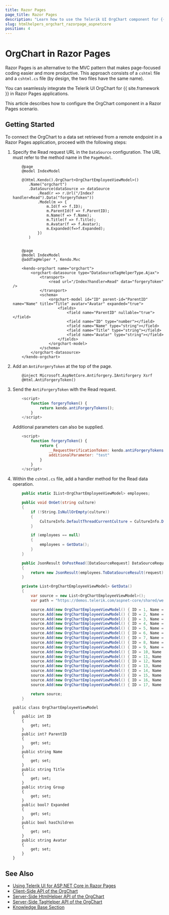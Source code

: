 ```yaml
---
title: Razor Pages
page_title: Razor Pages
description: "Learn how to use the Telerik UI OrgChart component for {{ site.framework }} in a Razor Pages application."
slug: htmlhelpers_orgchart_razorpage_aspnetcore
position: 4
---
```


# OrgChart in Razor Pages 

Razor Pages is an alternative to the MVC pattern that makes page-focused coding easier and more productive. This approach consists of a `cshtml` file and a `cshtml.cs` file (by design, the two files have the same name). 

You can seamlessly integrate the Telerik UI OrgChart for {{ site.framework }} in Razor Pages applications.

This article describes how to configure the OrgChart component in a Razor Pages scenario.

## Getting Started

To connect the OrgChart to a data set retrieved from a remote endpoint in a Razor Pages application, proceed with the following steps:

1. Specify the Read request URL in the `DataSource` configuration. The URL must refer to the method name in the `PageModel`.

    ```HtmlHelper
        @page
        @model IndexModel

        @(Html.Kendo().OrgChart<OrgChartEmployeeViewModel>()
           .Name("orgchart")
           .DataSource(dataSource => dataSource
               .Read(r => r.Url("/Index?handler=Read").Data("forgeryToken"))
               .Model(m => {
                   m.Id(f => f.ID);
                   m.ParentId(f => f.ParentID);
                   m.Name(f => f.Name);
                   m.Title(f => f.Title);
                   m.Avatar(f => f.Avatar);
                   m.Expanded(f=>f.Expanded);
               })
           )
        
    ```
    ```TagHelper
        @page
        @model IndexModel
        @addTagHelper *, Kendo.Mvc

        <kendo-orgchart name="orgchart">
            <orgchart-datasource type="DataSourceTagHelperType.Ajax">
                <transport>
                    <read url="/Index?handler=Read" data="forgeryToken" />
                </transport>
                <schema>
                    <orgchart-model id="ID" parent-id="ParentID" name="Name" title="Title" avatar="Avatar" expanded="true">
                        <fields>
                            <field name="ParentID" nullable="true"></field>
                            <field name="ID" type="number"></field>
                            <field name="Name" type="string"></field>
                            <field name="Title" type="string"></field>
                            <field name="Avatar" type="string"></field>
                        </fields>
                    </orgchart-model>
                </schema>
            </orgchart-datasource>
        </kendo-orgchart>
    ```

1. Add an `AntiForgeryToken` at the top of the page.

    ```
        @inject Microsoft.AspNetCore.Antiforgery.IAntiforgery Xsrf
        @Html.AntiForgeryToken()
    ```

1. Send the `AntiForgeryToken` with the Read request.

    ```JavaScript
        <script>
            function forgeryToken() {
                return kendo.antiForgeryTokens();
            }
        </script>
    ```

    Additional parameters can also be supplied.

    ```JavaScript
        <script>
            function forgeryToken() {
                return {
                    __RequestVerificationToken: kendo.antiForgeryTokens().__RequestVerificationToken,
                    additionalParameter: "test"
                }
            }
        </script>
    ```
    
1. Within the `cshtml.cs` file, add a handler method for the Read data operation.

    ```C# Index.cshtml.cs
        public static IList<OrgChartEmployeeViewModel> employees;

        public void OnGet(string culture)
        {
            if (!String.IsNullOrEmpty(culture))
            {
                CultureInfo.DefaultThreadCurrentCulture = CultureInfo.DefaultThreadCurrentUICulture = new CultureInfo(culture);
            }

            if (employees == null)
            {
                employees = GetData();
            }
        }

        public JsonResult OnPostRead([DataSourceRequest] DataSourceRequest request, int? id)
        {
            return new JsonResult(employees.ToDataSourceResult(request));
        }

        private List<OrgChartEmployeeViewModel> GetData()
        {
            var source = new List<OrgChartEmployeeViewModel>();
            var path = "https://demos.telerik.com/aspnet-core/shared/web/treelist/people/";

            source.Add(new OrgChartEmployeeViewModel() { ID = 1, Name = "Gevin Bell", Title = "CEO", Expanded = true, Avatar = path +"1.jpg" });
            source.Add(new OrgChartEmployeeViewModel() { ID = 2, Name = "Clevey Thrustfield", Title = "COO", Expanded = true, ParentID = 1, Avatar = path +"2.jpg" });
            source.Add(new OrgChartEmployeeViewModel() { ID = 3, Name = "Carol Baker", Title = "CFO", Expanded = false, ParentID = 1, Avatar = path +"3.jpg" });
            source.Add(new OrgChartEmployeeViewModel() { ID = 4, Name = "Kendra Howell", Title = "CMO", Expanded = false, ParentID = 1, Avatar = path +"4.jpg" });
            source.Add(new OrgChartEmployeeViewModel() { ID = 5, Name = "Sean Rusell", Title = "Financial Manager", Expanded = true, ParentID = 3, Avatar = path +"5.jpg" });
            source.Add(new OrgChartEmployeeViewModel() { ID = 6, Name = "Steven North", Title = "Senior Manager", Expanded = false, ParentID = 3, Avatar = path +"6.jpg" });
            source.Add(new OrgChartEmployeeViewModel() { ID = 7, Name = "Michelle Hudson", Title = "Operations Manager", Expanded = true, ParentID = 2, Avatar = path +"7.jpg" });
            source.Add(new OrgChartEmployeeViewModel() { ID = 8, Name = "Andrew Berry", Title = "Team Lead", ParentID = 5, Avatar = path +"8.jpg" });
            source.Add(new OrgChartEmployeeViewModel() { ID = 9, Name = "Jake Miller", Title = "Junior Accountant", ParentID = 5, Avatar = path +"9.jpg" });
            source.Add(new OrgChartEmployeeViewModel() { ID = 10, Name = "Austin Piper", Title = "Accountant", ParentID = 5, Avatar = path +"10.jpg" });
            source.Add(new OrgChartEmployeeViewModel() { ID = 11, Name = "Dilyana Newman", Title = "Accountant", ParentID = 5, Avatar = path +"11.jpg" });
            source.Add(new OrgChartEmployeeViewModel() { ID = 12, Name = "Eva Andrews", Title = "Team Lead", ParentID = 6, Avatar = path +"12.jpg" });
            source.Add(new OrgChartEmployeeViewModel() { ID = 13, Name = "Kaya Nilsen", Title = "Financial Specialist", ParentID = 6, Avatar = path +"13.jpg" });
            source.Add(new OrgChartEmployeeViewModel() { ID = 14, Name = "Elena Austin", Title = "Team Lead", ParentID = 4, Avatar = path +"14.jpg" });
            source.Add(new OrgChartEmployeeViewModel() { ID = 15, Name = "Lora Samuels", Title = "Lawyer", ParentID = 4, Avatar = path +"15.jpg" });
            source.Add(new OrgChartEmployeeViewModel() { ID = 16, Name = "Lillian Carr", Title = "Operator", ParentID = 7, Avatar = path +"17.jpg" });
            source.Add(new OrgChartEmployeeViewModel() { ID = 17, Name = "David Henderson", Title = "Team Lead", ParentID = 7, Avatar = path +"16.jpg" });

            return source;
        }
    ```
    ```Model
    public class OrgChartEmployeeViewModel
    {
        public int ID
        {
            get; set;
        }
        public int? ParentID
        {
            get; set;
        }
        public string Name
        {
            get; set;
        }
        public string Title
        {
            get; set;
        }
        public string Group
        {
            get; set;
        }
        public bool? Expanded
        {
            get; set;
        }
        public bool hasChildren
        {
            get; set;
        }
        public string Avatar
        {
            get; set;
        }
    }
    ```

## See Also

* [Using Telerik UI for ASP.NET Core in Razor Pages](https://docs.telerik.com/aspnet-core/getting-started/razor-pages#using-telerik-ui-for-aspnet-core-in-razor-pages)
* [Client-Side API of the OrgChart](https://docs.telerik.com/kendo-ui/api/javascript/ui/orgchart)
* [Server-Side HtmlHelper API of the OrgChart](/api/orgchart)
* [Server-Side TagHelper API of the OrgChart](/api/taghelpers/orgchart)
* [Knowledge Base Section](/knowledge-base)